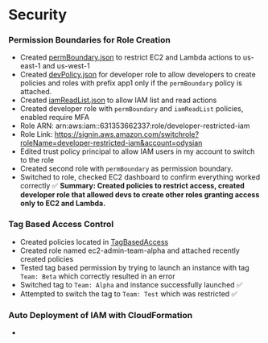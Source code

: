 # Security
### Permission Boundaries for Role Creation

- Created [permBoundary.json](./PermBoundary/permBoundary.json) to restrict EC2 and Lambda actions to us-east-1 and us-west-1
- Created [devPolicy.json](./PermBoundary/devPolicy.json) for developer role to allow developers to create policies and roles with prefix app1 only if the `permBoundary` policy is attached.
- Created [iamReadList.json](./PermBoundary/iamReadList.json) to allow IAM list and read actions
- Created developer role with `permBoundary` and `iamReadList` policies, enabled require MFA
- Role ARN: arn:aws:iam::631353662337:role/developer-restricted-iam
- Role Link: https://signin.aws.amazon.com/switchrole?roleName=developer-restricted-iam&account=odysian
- Edited trust policy principal to allow IAM users in my account to switch to the role
- Created second role with `permBoundary` as permission boundary.
- Switched to role, checked EC2 dashboard to confirm everything worked correctly ✅
 **Summary: Created policies to restrict access, created developer role that allowed devs to create other roles granting access only to EC2 and Lambda.**

 ### Tag Based Access Control
 - Created policies located in [TagBasedAccess](./TagBasedAccess) 
 - Created role named ec2-admin-team-alpha and attached recently created policies 
 - Tested tag based permission by trying to launch an instance with tag `Team: Beta` which correctly resulted in an error
 - Switched tag to `Team: Alpha` and instance successfully launched ✅
 - Attempted to switch the tag to `Team: Test` which was restricted ✅

 ### Auto Deployment of IAM with CloudFormation
 - 